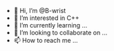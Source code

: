 - 👋 Hi, I’m @B-wrist
- 👀 I’m interested in C++
- 🌱 I’m currently learning ...
- 💞️ I’m looking to collaborate on ...
- 📫 How to reach me ...

<!---
B-wrist/B-wrist is a ✨ special ✨ repository because its `README.md` (this file) appears on your GitHub profile.
You can click the Preview link to take a look at your changes.
--->
